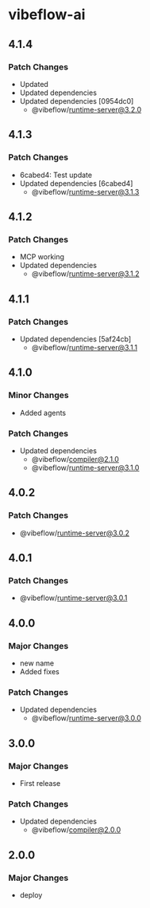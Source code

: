 # vibeflow-ai

## 4.1.4

### Patch Changes

- Updated
- Updated dependencies
- Updated dependencies [0954dc0]
  - @vibeflow/runtime-server@3.2.0

## 4.1.3

### Patch Changes

- 6cabed4: Test update
- Updated dependencies [6cabed4]
  - @vibeflow/runtime-server@3.1.3

## 4.1.2

### Patch Changes

- MCP working
- Updated dependencies
  - @vibeflow/runtime-server@3.1.2

## 4.1.1

### Patch Changes

- Updated dependencies [5af24cb]
  - @vibeflow/runtime-server@3.1.1

## 4.1.0

### Minor Changes

- Added agents

### Patch Changes

- Updated dependencies
  - @vibeflow/compiler@2.1.0
  - @vibeflow/runtime-server@3.1.0

## 4.0.2

### Patch Changes

- @vibeflow/runtime-server@3.0.2

## 4.0.1

### Patch Changes

- @vibeflow/runtime-server@3.0.1

## 4.0.0

### Major Changes

- new name
- Added fixes

### Patch Changes

- Updated dependencies
  - @vibeflow/runtime-server@3.0.0

## 3.0.0

### Major Changes

- First release

### Patch Changes

- Updated dependencies
  - @vibeflow/compiler@2.0.0

## 2.0.0

### Major Changes

- deploy
